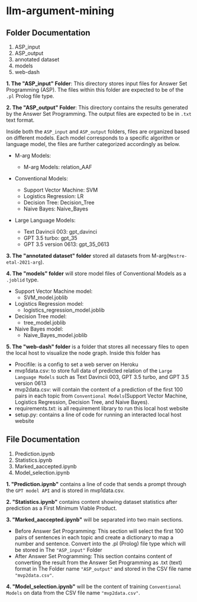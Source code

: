 # llm-argument-mining
## Folder Documentation
1. ASP_input
2. ASP_output
3. annotated dataset
4. models
5. web-dash

 **1. The "ASP_input" Folder**: This directory stores input files for Answer Set Programming (ASP). The files within this folder are expected to be of the `.pl` Prolog file type.

**2. The "ASP_output" Folder**: This directory contains the results generated by the Answer Set Programming. The output files are expected to be in `.txt` text format.

Inside both the `ASP_input` and `ASP_output` folders, files are organized based on different models. Each model corresponds to a specific algorithm or language model, the files are further categorized accordingly as below.

  + M-arg Models:
    + M-arg Models: relation_AAF
  + Conventional Models:
    - Support Vector Machine: SVM
    + Logistics Regression: LR
    + Decision Tree: Decision_Tree
    + Naive Bayes: Naive_Bayes
      
  + Large Language Models:
    + Text Davincii 003: gpt_davinci
    + GPT 3.5 turbo: gpt_35
    + GPT 3.5 version 0613: gpt_35_0613


**3. The "annotated dataset" folder** stored all datasets from M-arg(`Mestre-etal-2021-arg`). 

**4. The "models" folder** will store model files of Conventional Models as a `.joblid` type.
  
  + Support Vector Machine model:
    + SVM_model.joblib
  + Logistics Regression model:
    + logistics_regression_model.joblib
  + Decision Tree model:
    + tree_model.joblib
  + Naive Bayes model:
    + Naive_Bayes_model.joblib
  

**5. The "web-dash" folder** is a folder that stores all necessary files to open the local host to visualize the node graph. Inside this folder has<br />

  + Procifile: is a config to set a web server on Heroku
  + mvp1data.csv: to store full data of predicted relation of the `Large Language Models` such as Text Davincii 003, GPT 3.5 turbo, and GPT 3.5 version 0613
  + mvp2data.csv: will contain the content of a prediction of the first 100 pairs in each topic from `Conventional Models`(Support Vector Machine, Logistics Regression, Decision Tree, and Naive Bayes).
  + requirements.txt: is all requirement library to run this local host website
  + setup.py: contains a line of code for running an interacted local host website


## File Documentation 
1. Prediction.ipynb
1. Statistics.ipynb
1. Marked_aaccepted.ipynb
1. Model_selection.ipynb
  
**1. "Prediction.ipynb"** contains a line of code that sends a prompt through the `GPT model API` and is stored in mvp1data.csv.

**2. "Statistics.ipynb"** contains content showing dataset statistics after prediction as a First Minimum Viable Product.

**3. "Marked_aaccepted.ipynb"** will be separated into two main sections. <br />
  + Before Answer Set Programming: This section will select the first 100 pairs of sentences in each topic and create a     dictionary to map a number and sentence. Convert into the .pl (Prolog) file type which will be stored in The `"ASP_input"` Folder
  + After Answer Set Programming: This section contains content of converting the result from the Answer Set Programming as .txt (text) format in The Folder name `"ASP_output"` and stored in the CSV file name `"mvp2data.csv"`.

**4. "Model_selection.ipynb"** will be the content of training `Conventional Models` on data from the CSV file name `"mvp2data.csv"`.


